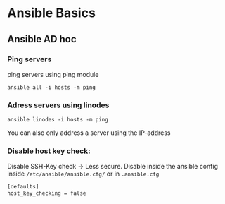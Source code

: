 # Ansible Basics

## Ansible AD hoc

### Ping servers
ping servers using ping module
```
ansible all -i hosts -m ping
```
### Adress servers using linodes

```
ansible linodes -i hosts -m ping
```
You can also only address a server using the IP-address

### Disable host key check:
Disable SSH-Key check -> Less secure. 
Disable inside the ansible config inside `/etc/ansible/ansible.cfg/`
or in `.ansible.cfg`
```sh
[defaults]
host_key_checking = false
```
